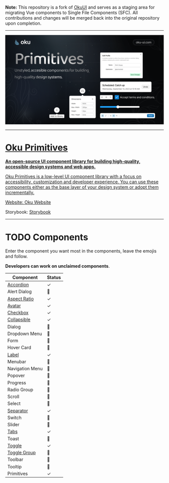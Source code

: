 **Note:** This repository is a fork of [OkuUI](https://github.com/oku-ui/primitives) and serves as a staging area for migrating Vue components to Single File Components (SFC). All contributions and changes will be merged back into the original repository upon completion.

---

<a href="https://oku-ui.com">
  <img alt="Oku UI hero image" src="https://github.com/oku-ui/primitives/blob/main/.github/assets/primitives-cover.png?raw=true"
</a>

---

# Oku Primitives

**An open-source UI component library for building high-quality, accessible design systems and web apps.**

Oku Primitives is a low-level UI component library with a focus on accessibility, customization and developer experience. You can use these components either as the base layer of your design system or adopt them incrementally.

Website: [Oku Website](https://oku-ui.com)

Storybook: [Storybook](https://vue-primitives.netlify.app)

---

# TODO Components

Enter the component you want most in the components, leave the emojis and follow.

**Developers can work on unclaimed components**.

| Component                                                                                      | Status |
| ---------------------------------------------------------------------------------------------- | ------ |
| [Accordion](https://vue-primitives.netlify.app/?path=/story/components-accordion--single)      | ✓      |
| Alert Dialog                                                                                   | 🚧     |
| [Aspect Ratio](https://vue-primitives.netlify.app/?path=/story/components-aspectratio--styled) | ✓      |
| [Avatar](https://vue-primitives.netlify.app/?path=/story/components-avatar--styled)            | ✓      |
| [Checkbox](https://vue-primitives.netlify.app/?path=/story/components-checkbox--styled)        | ✓      |
| [Collapsible](https://vue-primitives.netlify.app/?path=/story/components-collapsible--styled)  | ✓      |
| Dialog                                                                                         | 🚧     |
| Dropdown Menu                                                                                  | 🚧     |
| Form                                                                                           | 🚧     |
| Hover Card                                                                                     | 🚧     |
| [Label](https://vue-primitives.netlify.app/?path=/story/components-label--styled)              | ✓      |
| Menubar                                                                                        | 🚧     |
| Navigation Menu                                                                                | 🚧     |
| Popover                                                                                        | 🚧     |
| Progress                                                                                       | 🚧     |
| Radio Group                                                                                    | 🚧     |
| Scroll                                                                                         | 🚧     |
| Select                                                                                         | 🚧     |
| [Separator](https://vue-primitives.netlify.app/?path=/story/components-separator--styled)      | ✓      |
| Switch                                                                                         | 🚧     |
| Slider                                                                                         | 🚧     |
| [Tabs](https://vue-primitives.netlify.app/?path=/story/components-tabs--styled)                | ✓      |
| Toast                                                                                          | 🚧     |
| [Toggle](https://vue-primitives.netlify.app/?path=/story/components-toggle--styled)            | ✓      |
| [Toggle Group](https://vue-primitives.netlify.app/?path=/story/components-togglegroup--single) | 🚧     |
| Toolbar                                                                                        | 🚧     |
| Tooltip                                                                                        | 🚧     |
| Primitives                                                                                     | ✓      |
